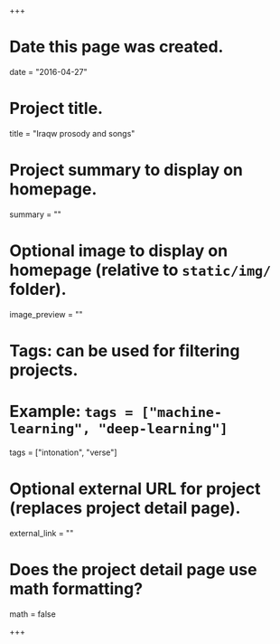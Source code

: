 +++
# Date this page was created.
date = "2016-04-27"

# Project title.
title = "Iraqw prosody and songs"

# Project summary to display on homepage.
summary = ""

# Optional image to display on homepage (relative to `static/img/` folder).
image_preview = ""

# Tags: can be used for filtering projects.
# Example: `tags = ["machine-learning", "deep-learning"]`
tags = ["intonation", "verse"]

# Optional external URL for project (replaces project detail page).
external_link = ""

# Does the project detail page use math formatting?
math = false

+++


